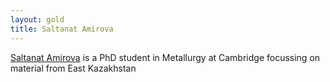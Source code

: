 ```yaml
---
layout: gold
title: Saltanat Amirova
---
```


[Saltanat Amirova](https://www.hardingscholars.fund.cam.ac.uk/saltanat-amirova-2020-cohort) is a  PhD student in Metallurgy at Cambridge focussing on material from East Kazakhstan
